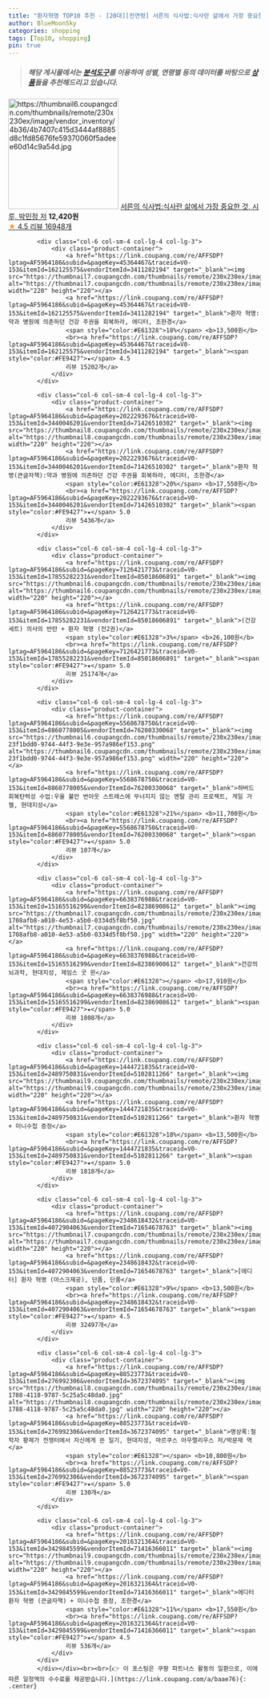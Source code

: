 ```yaml
---
title: "환자혁명 TOP10 추천 - [20대][전연령] 서른의 식사법:식사란 삶에서 가장 중요한 것, 시루, 박민정 저"
author: BlueMoonSky
categories: shopping
tags: [Top10, shopping]
pin: true
---
```


> ##### 해당 게시물에서는 [**분석도구**](https://itemscout.io/)를 이용하여 **성별**, **연령별** 등의 데이터를 바탕으로 [**상품**](https://link.coupang.com/a/baae76)들을 추천해드리고 있습니다.
<div class="container"><div class="row">
            <div class="col-6 col-sm-4 col-lg-4 col-lg-3">
                <div class="product-container">
                    <a href="https://link.coupang.com/re/AFFSDP?lptag=AF5964186&subid=&pageKey=68477671&traceid=V0-153&itemId=228555295&vendorItemId=3558371171" target="_blank"><img src="https://thumbnail6.coupangcdn.com/thumbnails/remote/230x230ex/image/vendor_inventory/4b36/4b7407c415d3444af8885d8c1fd85676fe59370060f5adeee60d14c9a54d.jpg" alt="https://thumbnail6.coupangcdn.com/thumbnails/remote/230x230ex/image/vendor_inventory/4b36/4b7407c415d3444af8885d8c1fd85676fe59370060f5adeee60d14c9a54d.jpg" width="220" height="220"></a>
                    <a href="https://link.coupang.com/re/AFFSDP?lptag=AF5964186&subid=&pageKey=68477671&traceid=V0-153&itemId=228555295&vendorItemId=3558371171" target="_blank">서른의 식사법:식사란 삶에서 가장 중요한 것, 시루, 박민정 저</a>
                    <span style="color:#E61328"></span> <b>12,420원</b>
                    <br><a href="https://link.coupang.com/re/AFFSDP?lptag=AF5964186&subid=&pageKey=68477671&traceid=V0-153&itemId=228555295&vendorItemId=3558371171" target="_blank"><span style="color:#FE9427">★</span> 4.5
                    리뷰 16948개</a>
                </div>
            </div>
            
            <div class="col-6 col-sm-4 col-lg-4 col-lg-3">
                <div class="product-container">
                    <a href="https://link.coupang.com/re/AFFSDP?lptag=AF5964186&subid=&pageKey=45364467&traceid=V0-153&itemId=162125575&vendorItemId=3411282194" target="_blank"><img src="https://thumbnail7.coupangcdn.com/thumbnails/remote/230x230ex/image/vendor_inventory/83c5/fca02e22d9c01590b27d5ad38c0f91aa02992e8bf86246861405cec56cfb.jpg" alt="https://thumbnail7.coupangcdn.com/thumbnails/remote/230x230ex/image/vendor_inventory/83c5/fca02e22d9c01590b27d5ad38c0f91aa02992e8bf86246861405cec56cfb.jpg" width="220" height="220"></a>
                    <a href="https://link.coupang.com/re/AFFSDP?lptag=AF5964186&subid=&pageKey=45364467&traceid=V0-153&itemId=162125575&vendorItemId=3411282194" target="_blank">환자 혁명:약과 병원에 의존하던 건강 주권을 회복하라, 에디터, 조한경</a>
                    <span style="color:#E61328">18%</span> <b>13,500원</b>
                    <br><a href="https://link.coupang.com/re/AFFSDP?lptag=AF5964186&subid=&pageKey=45364467&traceid=V0-153&itemId=162125575&vendorItemId=3411282194" target="_blank"><span style="color:#FE9427">★</span> 4.5
                    리뷰 15202개</a>
                </div>
            </div>
            
            <div class="col-6 col-sm-4 col-lg-4 col-lg-3">
                <div class="product-container">
                    <a href="https://link.coupang.com/re/AFFSDP?lptag=AF5964186&subid=&pageKey=2022293676&traceid=V0-153&itemId=3440046201&vendorItemId=71426510302" target="_blank"><img src="https://thumbnail8.coupangcdn.com/thumbnails/remote/230x230ex/image/vendor_inventory/5c13/93a071812de58fe644b7b5073b7c0be5f9daa218f9ab660056c9926908c4.jpg" alt="https://thumbnail8.coupangcdn.com/thumbnails/remote/230x230ex/image/vendor_inventory/5c13/93a071812de58fe644b7b5073b7c0be5f9daa218f9ab660056c9926908c4.jpg" width="220" height="220"></a>
                    <a href="https://link.coupang.com/re/AFFSDP?lptag=AF5964186&subid=&pageKey=2022293676&traceid=V0-153&itemId=3440046201&vendorItemId=71426510302" target="_blank">환자 혁명(큰글자책):약과 병원에 의존하던 건강 주권을 회복하라, 에디터, 조한경</a>
                    <span style="color:#E61328">20%</span> <b>17,550원</b>
                    <br><a href="https://link.coupang.com/re/AFFSDP?lptag=AF5964186&subid=&pageKey=2022293676&traceid=V0-153&itemId=3440046201&vendorItemId=71426510302" target="_blank"><span style="color:#FE9427">★</span> 5.0
                    리뷰 5436개</a>
                </div>
            </div>
            
            <div class="col-6 col-sm-4 col-lg-4 col-lg-3">
                <div class="product-container">
                    <a href="https://link.coupang.com/re/AFFSDP?lptag=AF5964186&subid=&pageKey=7126421773&traceid=V0-153&itemId=17855282231&vendorItemId=85018606891" target="_blank"><img src="https://thumbnail6.coupangcdn.com/thumbnails/remote/230x230ex/image/vendor_inventory/3f4b/44d26f2829349066be86bb1db9f0556af46d4c242d4d1cb3e807d6f20293.jpg" alt="https://thumbnail6.coupangcdn.com/thumbnails/remote/230x230ex/image/vendor_inventory/3f4b/44d26f2829349066be86bb1db9f0556af46d4c242d4d1cb3e807d6f20293.jpg" width="220" height="220"></a>
                    <a href="https://link.coupang.com/re/AFFSDP?lptag=AF5964186&subid=&pageKey=7126421773&traceid=V0-153&itemId=17855282231&vendorItemId=85018606891" target="_blank">(건강 세트) 의사의 반란 + 환자 혁명 (전2권)</a>
                    <span style="color:#E61328">3%</span> <b>26,100원</b>
                    <br><a href="https://link.coupang.com/re/AFFSDP?lptag=AF5964186&subid=&pageKey=7126421773&traceid=V0-153&itemId=17855282231&vendorItemId=85018606891" target="_blank"><span style="color:#FE9427">★</span> 5.0
                    리뷰 25174개</a>
                </div>
            </div>
            
            <div class="col-6 col-sm-4 col-lg-4 col-lg-3">
                <div class="product-container">
                    <a href="https://link.coupang.com/re/AFFSDP?lptag=AF5964186&subid=&pageKey=5568678750&traceid=V0-153&itemId=8860778005&vendorItemId=76200330068" target="_blank"><img src="https://thumbnail6.coupangcdn.com/thumbnails/remote/230x230ex/image/retail/images/7895838449525321-23f1bdd0-9744-44f3-9e3e-957a986ef153.png" alt="https://thumbnail6.coupangcdn.com/thumbnails/remote/230x230ex/image/retail/images/7895838449525321-23f1bdd0-9744-44f3-9e3e-957a986ef153.png" width="220" height="220"></a>
                    <a href="https://link.coupang.com/re/AFFSDP?lptag=AF5964186&subid=&pageKey=5568678750&traceid=V0-153&itemId=8860778005&vendorItemId=76200330068" target="_blank">하버드 회복탄력성 수업:우울 불안 번아웃 스트레스에 무너지지 않는 멘탈 관리 프로젝트, 게일 가젤, 현대지성</a>
                    <span style="color:#E61328">21%</span> <b>11,700원</b>
                    <br><a href="https://link.coupang.com/re/AFFSDP?lptag=AF5964186&subid=&pageKey=5568678750&traceid=V0-153&itemId=8860778005&vendorItemId=76200330068" target="_blank"><span style="color:#FE9427">★</span> 5.0
                    리뷰 107개</a>
                </div>
            </div>
            
            <div class="col-6 col-sm-4 col-lg-4 col-lg-3">
                <div class="product-container">
                    <a href="https://link.coupang.com/re/AFFSDP?lptag=AF5964186&subid=&pageKey=6638376988&traceid=V0-153&itemId=15165516299&vendorItemId=82386908612" target="_blank"><img src="https://thumbnail7.coupangcdn.com/thumbnails/remote/230x230ex/image/retail/images/2976916511158169-1708afb8-a010-4e53-a5b0-0334d5f8bf50.jpg" alt="https://thumbnail7.coupangcdn.com/thumbnails/remote/230x230ex/image/retail/images/2976916511158169-1708afb8-a010-4e53-a5b0-0334d5f8bf50.jpg" width="220" height="220"></a>
                    <a href="https://link.coupang.com/re/AFFSDP?lptag=AF5964186&subid=&pageKey=6638376988&traceid=V0-153&itemId=15165516299&vendorItemId=82386908612" target="_blank">건강의 뇌과학, 현대지성, 제임스 굿 윈</a>
                    <span style="color:#E61328"></span> <b>17,910원</b>
                    <br><a href="https://link.coupang.com/re/AFFSDP?lptag=AF5964186&subid=&pageKey=6638376988&traceid=V0-153&itemId=15165516299&vendorItemId=82386908612" target="_blank"><span style="color:#FE9427">★</span> 5.0
                    리뷰 1808개</a>
                </div>
            </div>
            
            <div class="col-6 col-sm-4 col-lg-4 col-lg-3">
                <div class="product-container">
                    <a href="https://link.coupang.com/re/AFFSDP?lptag=AF5964186&subid=&pageKey=1444721835&traceid=V0-153&itemId=2489750831&vendorItemId=5102811266" target="_blank"><img src="https://thumbnail9.coupangcdn.com/thumbnails/remote/230x230ex/image/vendor_inventory/e53e/b011a613667970a52581393eb5d26fe4d08ed6da757f88599ec65fe8d878.jpg" alt="https://thumbnail9.coupangcdn.com/thumbnails/remote/230x230ex/image/vendor_inventory/e53e/b011a613667970a52581393eb5d26fe4d08ed6da757f88599ec65fe8d878.jpg" width="220" height="220"></a>
                    <a href="https://link.coupang.com/re/AFFSDP?lptag=AF5964186&subid=&pageKey=1444721835&traceid=V0-153&itemId=2489750831&vendorItemId=5102811266" target="_blank">환자 혁명 + 미니수첩 증정</a>
                    <span style="color:#E61328">18%</span> <b>13,500원</b>
                    <br><a href="https://link.coupang.com/re/AFFSDP?lptag=AF5964186&subid=&pageKey=1444721835&traceid=V0-153&itemId=2489750831&vendorItemId=5102811266" target="_blank"><span style="color:#FE9427">★</span> 5.0
                    리뷰 1818개</a>
                </div>
            </div>
            
            <div class="col-6 col-sm-4 col-lg-4 col-lg-3">
                <div class="product-container">
                    <a href="https://link.coupang.com/re/AFFSDP?lptag=AF5964186&subid=&pageKey=2348618432&traceid=V0-153&itemId=4072904063&vendorItemId=71654678763" target="_blank"><img src="https://thumbnail7.coupangcdn.com/thumbnails/remote/230x230ex/image/vendor_inventory/d8ac/e9eb591f9fc3f05c5399c2519719ab6eeeee817db2e5ff764751ebb1ff0d.jpg" alt="https://thumbnail7.coupangcdn.com/thumbnails/remote/230x230ex/image/vendor_inventory/d8ac/e9eb591f9fc3f05c5399c2519719ab6eeeee817db2e5ff764751ebb1ff0d.jpg" width="220" height="220"></a>
                    <a href="https://link.coupang.com/re/AFFSDP?lptag=AF5964186&subid=&pageKey=2348618432&traceid=V0-153&itemId=4072904063&vendorItemId=71654678763" target="_blank">[에디터] 환자 혁명 (마스크제공), 단품, 단품</a>
                    <span style="color:#E61328">9%</span> <b>13,500원</b>
                    <br><a href="https://link.coupang.com/re/AFFSDP?lptag=AF5964186&subid=&pageKey=2348618432&traceid=V0-153&itemId=4072904063&vendorItemId=71654678763" target="_blank"><span style="color:#FE9427">★</span> 4.5
                    리뷰 32497개</a>
                </div>
            </div>
            
            <div class="col-6 col-sm-4 col-lg-4 col-lg-3">
                <div class="product-container">
                    <a href="https://link.coupang.com/re/AFFSDP?lptag=AF5964186&subid=&pageKey=88523773&traceid=V0-153&itemId=276992306&vendorItemId=3672374095" target="_blank"><img src="https://thumbnail8.coupangcdn.com/thumbnails/remote/230x230ex/image/retail/images/2018/04/04/14/7/9f2a19e2-1788-4118-9787-5c25a5c48da0.jpg" alt="https://thumbnail8.coupangcdn.com/thumbnails/remote/230x230ex/image/retail/images/2018/04/04/14/7/9f2a19e2-1788-4118-9787-5c25a5c48da0.jpg" width="220" height="220"></a>
                    <a href="https://link.coupang.com/re/AFFSDP?lptag=AF5964186&subid=&pageKey=88523773&traceid=V0-153&itemId=276992306&vendorItemId=3672374095" target="_blank">명상록:철학자 황제가 전쟁터에서 자신에게 쓴 일기, 현대지성, 마르쿠스 아우렐리우스 저/박문재 역</a>
                    <span style="color:#E61328"></span> <b>10,800원</b>
                    <br><a href="https://link.coupang.com/re/AFFSDP?lptag=AF5964186&subid=&pageKey=88523773&traceid=V0-153&itemId=276992306&vendorItemId=3672374095" target="_blank"><span style="color:#FE9427">★</span> 5.0
                    리뷰 130개</a>
                </div>
            </div>
            
            <div class="col-6 col-sm-4 col-lg-4 col-lg-3">
                <div class="product-container">
                    <a href="https://link.coupang.com/re/AFFSDP?lptag=AF5964186&subid=&pageKey=2016321364&traceid=V0-153&itemId=3429845599&vendorItemId=71416366011" target="_blank"><img src="https://thumbnail9.coupangcdn.com/thumbnails/remote/230x230ex/image/vendor_inventory/c821/5e8b7ce2dd376213dd1231764e120e3071399bb87296d64634cc86b926c0.png" alt="https://thumbnail9.coupangcdn.com/thumbnails/remote/230x230ex/image/vendor_inventory/c821/5e8b7ce2dd376213dd1231764e120e3071399bb87296d64634cc86b926c0.png" width="220" height="220"></a>
                    <a href="https://link.coupang.com/re/AFFSDP?lptag=AF5964186&subid=&pageKey=2016321364&traceid=V0-153&itemId=3429845599&vendorItemId=71416366011" target="_blank">에디터 환자 혁명 (큰글자책) + 미니수첩 증정, 조한경</a>
                    <span style="color:#E61328">11%</span> <b>17,550원</b>
                    <br><a href="https://link.coupang.com/re/AFFSDP?lptag=AF5964186&subid=&pageKey=2016321364&traceid=V0-153&itemId=3429845599&vendorItemId=71416366011" target="_blank"><span style="color:#FE9427">★</span> 4.5
                    리뷰 536개</a>
                </div>
            </div>
            </div></div><br><br>[👉 이 포스팅은 쿠팡 파트너스 활동의 일환으로, 이에 따른 일정액의 수수료를 제공받습니다.](https://link.coupang.com/a/baae76){: .center}